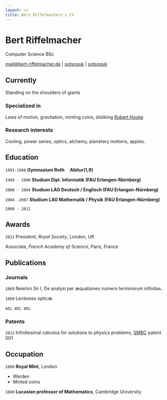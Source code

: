 ```yaml
---
layout: cv
title: Bert Riffelmachers's CV
---
```

# Bert Riffelmacher
Computer Science BSc

<div id="webaddress">
<a href="mail@bert-riffelmacher.de">mail@bert-riffelmacher.de</a>
| <i class="fa fa-github"></i> <a href="http://github.com/sotsoguk">sotsoguk</a>
|
<i class="fa fa-twitter"></i> <a href="http://twitter.com/sotsoguk">sotsoguk</a>
</div>


## Currently

Standing on the shoulders of giants

### Specialized in

Laws of motion, gravitation, minting coins, disliking [Robert Hooke](http://en.wikipedia.org/wiki/Robert_Hooke)


### Research interests

Cooling, power series, optics, alchemy, planetary motions, apples.


## Education

`1991-1998`
__Gymnasium Roth &emsp;Abitur(1,9)__

`1999 - 2000`
__Studium Dipl. Informatik (FAU Erlangen-Nürnberg)__


`2000 - 2004`
__Studium LAG Deutsch / Englisch (FAU Erlangen-Nürnberg)__

`2004 -2007`
__Studium LAG Mathematik / Physik (FAU Erlangen-Nürnberg)__

`2008 - 2011`



## Awards

`2012`
President, *Royal Society*, London, UK

Associate, *French Academy of Science*, Paris, France



## Publications

<!-- A list is also available [online](http://scholar.google.co.uk/citations?user=LTOTl0YAAAAJ) -->

### Journals

`1669`
Newton Sir I, De analysi per æquationes numero terminorum infinitas. 

`1669`
Lectiones opticæ.

etc. etc. etc.

### Patents

`2012`
Infinitesimal calculus for solutions to physics problems, [SMBC](http://www.techdirt.com/articles/20121011/09312820678/if-patents-had-been-around-time-newton.shtml) patent 001


## Occupation

`1600`
__Royal Mint__, London

- Warden
- Minted coins

`1600`
__Lucasian professor of Mathematics__, Cambridge University



<!-- ### Footer

Last updated: May 2013 -->


